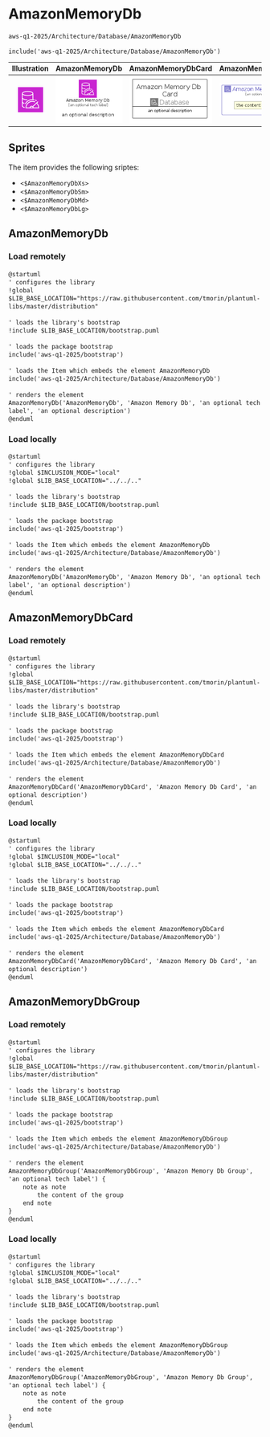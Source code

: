 # AmazonMemoryDb


```text
aws-q1-2025/Architecture/Database/AmazonMemoryDb
```

```text
include('aws-q1-2025/Architecture/Database/AmazonMemoryDb')
```



| Illustration | AmazonMemoryDb | AmazonMemoryDbCard | AmazonMemoryDbGroup |
| :---: | :---: | :---: | :---: |
| ![illustration for Illustration](../../../aws-q1-2025/Architecture/Database/AmazonMemoryDb.png) | ![illustration for AmazonMemoryDb](../../../aws-q1-2025/Architecture/Database/AmazonMemoryDb.Local.png) | ![illustration for AmazonMemoryDbCard](../../../aws-q1-2025/Architecture/Database/AmazonMemoryDbCard.Local.png) | ![illustration for AmazonMemoryDbGroup](../../../aws-q1-2025/Architecture/Database/AmazonMemoryDbGroup.Local.png) |



## Sprites
The item provides the following sriptes:

- `<$AmazonMemoryDbXs>`
- `<$AmazonMemoryDbSm>`
- `<$AmazonMemoryDbMd>`
- `<$AmazonMemoryDbLg>`





## AmazonMemoryDb

### Load remotely
```plantuml
@startuml
' configures the library
!global $LIB_BASE_LOCATION="https://raw.githubusercontent.com/tmorin/plantuml-libs/master/distribution"

' loads the library's bootstrap
!include $LIB_BASE_LOCATION/bootstrap.puml

' loads the package bootstrap
include('aws-q1-2025/bootstrap')

' loads the Item which embeds the element AmazonMemoryDb
include('aws-q1-2025/Architecture/Database/AmazonMemoryDb')

' renders the element
AmazonMemoryDb('AmazonMemoryDb', 'Amazon Memory Db', 'an optional tech label', 'an optional description')
@enduml
```

### Load locally
```plantuml
@startuml
' configures the library
!global $INCLUSION_MODE="local"
!global $LIB_BASE_LOCATION="../../.."

' loads the library's bootstrap
!include $LIB_BASE_LOCATION/bootstrap.puml

' loads the package bootstrap
include('aws-q1-2025/bootstrap')

' loads the Item which embeds the element AmazonMemoryDb
include('aws-q1-2025/Architecture/Database/AmazonMemoryDb')

' renders the element
AmazonMemoryDb('AmazonMemoryDb', 'Amazon Memory Db', 'an optional tech label', 'an optional description')
@enduml
```

## AmazonMemoryDbCard

### Load remotely
```plantuml
@startuml
' configures the library
!global $LIB_BASE_LOCATION="https://raw.githubusercontent.com/tmorin/plantuml-libs/master/distribution"

' loads the library's bootstrap
!include $LIB_BASE_LOCATION/bootstrap.puml

' loads the package bootstrap
include('aws-q1-2025/bootstrap')

' loads the Item which embeds the element AmazonMemoryDbCard
include('aws-q1-2025/Architecture/Database/AmazonMemoryDb')

' renders the element
AmazonMemoryDbCard('AmazonMemoryDbCard', 'Amazon Memory Db Card', 'an optional description')
@enduml
```

### Load locally
```plantuml
@startuml
' configures the library
!global $INCLUSION_MODE="local"
!global $LIB_BASE_LOCATION="../../.."

' loads the library's bootstrap
!include $LIB_BASE_LOCATION/bootstrap.puml

' loads the package bootstrap
include('aws-q1-2025/bootstrap')

' loads the Item which embeds the element AmazonMemoryDbCard
include('aws-q1-2025/Architecture/Database/AmazonMemoryDb')

' renders the element
AmazonMemoryDbCard('AmazonMemoryDbCard', 'Amazon Memory Db Card', 'an optional description')
@enduml
```

## AmazonMemoryDbGroup

### Load remotely
```plantuml
@startuml
' configures the library
!global $LIB_BASE_LOCATION="https://raw.githubusercontent.com/tmorin/plantuml-libs/master/distribution"

' loads the library's bootstrap
!include $LIB_BASE_LOCATION/bootstrap.puml

' loads the package bootstrap
include('aws-q1-2025/bootstrap')

' loads the Item which embeds the element AmazonMemoryDbGroup
include('aws-q1-2025/Architecture/Database/AmazonMemoryDb')

' renders the element
AmazonMemoryDbGroup('AmazonMemoryDbGroup', 'Amazon Memory Db Group', 'an optional tech label') {
    note as note
        the content of the group
    end note
}
@enduml
```

### Load locally
```plantuml
@startuml
' configures the library
!global $INCLUSION_MODE="local"
!global $LIB_BASE_LOCATION="../../.."

' loads the library's bootstrap
!include $LIB_BASE_LOCATION/bootstrap.puml

' loads the package bootstrap
include('aws-q1-2025/bootstrap')

' loads the Item which embeds the element AmazonMemoryDbGroup
include('aws-q1-2025/Architecture/Database/AmazonMemoryDb')

' renders the element
AmazonMemoryDbGroup('AmazonMemoryDbGroup', 'Amazon Memory Db Group', 'an optional tech label') {
    note as note
        the content of the group
    end note
}
@enduml
```

